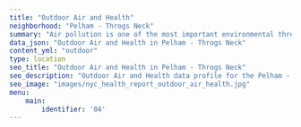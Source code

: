 ```yaml
---
title: "Outdoor Air and Health"
neighborhood: "Pelham - Throgs Neck"
summary: "Air pollution is one of the most important environmental threats to urban populations and while all people are exposed, pollutant emissions, levels of exposure, and population vulnerability vary across neighborhoods. Exposures to common air pollutants have been linked to respiratory and cardiovascular diseases, cancers, and premature deaths."
data_json: "Outdoor Air and Health in Pelham - Throgs Neck"
content_yml: "outdoor"
type: location
seo_title: "Outdoor Air and Health in Pelham - Throgs Neck"
seo_description: "Outdoor Air and Health data profile for the Pelham - Throgs Neck neighborhood of NYC."
seo_image: "images/nyc_health_report_outdoor_air_health.jpg"
menu:
    main:
        identifier: '04'
---
```

